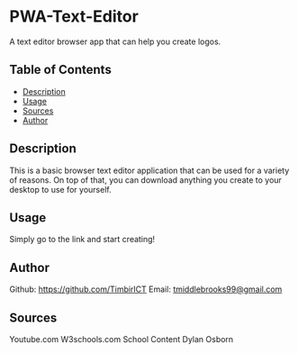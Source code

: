# PWA-Text-Editor
A text editor browser app that can help you create logos.

## Table of Contents
- [Description](#Description)
- [Usage](#Usage)
- [Sources](#Sources)
- [Author](#Author)


## Description
This is a basic browser text editor application that can be used for a variety of reasons.
On top of that, you can download anything you create to your desktop to use for yourself.

## Usage
Simply go to the link and start creating!

## Author 


Github: https://github.com/TimbirICT
Email: tmiddlebrooks99@gmail.com

## Sources
Youtube.com
W3schools.com
School Content
Dylan Osborn
